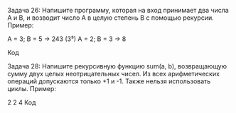 Задача 26: Напишите программу, которая на вход принимает два числа A и B, и возводит число А в целую степень B с помощью рекурсии.
Пример:

A = 3; B = 5 -> 243 (3⁵) A = 2; B = 3 -> 8

Код

Задача 28: Напишите рекурсивную функцию sum(a, b), возвращающую сумму двух целых неотрицательных чисел. Из всех арифметических операций допускаются только +1 и -1. Также нельзя использовать циклы.
Пример:

2 2 4 Код